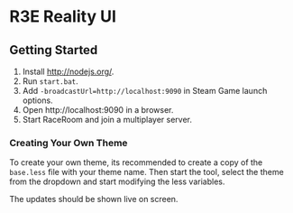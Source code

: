 # R3E Reality UI

## Getting Started
1. Install http://nodejs.org/.
2. Run `start.bat`.
3. Add `-broadcastUrl=http://localhost:9090` in Steam Game launch options.
4. Open http://localhost:9090 in a browser.
5. Start RaceRoom and join a multiplayer server.

### Creating Your Own Theme
To create your own theme, its recommended to create a copy of the `base.less` file with your theme name. Then start the tool, select the theme from the dropdown and start modifying the less variables.

The updates should be shown live on screen.
